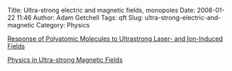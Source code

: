 Title: Ultra-strong electric and magnetic fields, monopoles
Date: 2008-01-22 11:46
Author: Adam Getchell
Tags: qft
Slug: ultra-strong-electric-and-magnetic
Category: Physics

[Response of Polyatomic Molecules to Ultrastrong Laser- and Ion-Induced
Fields](http://www.amolf.nl/publications/pdf/4339.pdf)  

[Physics in Ultra-strong Magnetic
Fields](http://arxiv.org/PS_cache/astro-ph/pdf/0002/0002442v1.pdf)
